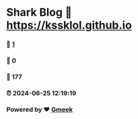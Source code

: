 # Shark Blog :link: https://kssklol.github.io 
### :page_facing_up: [1](https://kssklol.github.io/tag.html) 
### :speech_balloon: 0 
### :hibiscus: 177 
### :alarm_clock: 2024-06-25 12:19:19 
### Powered by :heart: [Gmeek](https://github.com/Meekdai/Gmeek)
